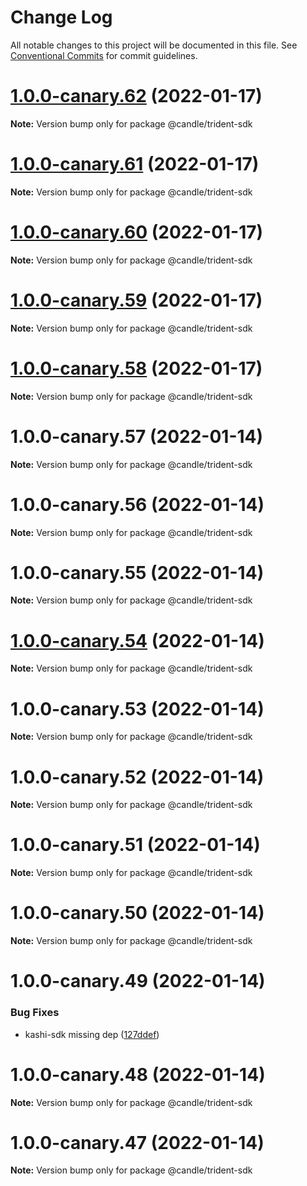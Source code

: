 # Change Log

All notable changes to this project will be documented in this file.
See [Conventional Commits](https://conventionalcommits.org) for commit guidelines.

# [1.0.0-canary.62](https://github.com/sushiswap/sdk/compare/@candle/trident-sdk@1.0.0-canary.61...@candle/trident-sdk@1.0.0-canary.62) (2022-01-17)

**Note:** Version bump only for package @candle/trident-sdk





# [1.0.0-canary.61](https://github.com/sushiswap/sdk/compare/@candle/trident-sdk@1.0.0-canary.60...@candle/trident-sdk@1.0.0-canary.61) (2022-01-17)

**Note:** Version bump only for package @candle/trident-sdk





# [1.0.0-canary.60](https://github.com/sushiswap/sdk/compare/@candle/trident-sdk@1.0.0-canary.59...@candle/trident-sdk@1.0.0-canary.60) (2022-01-17)

**Note:** Version bump only for package @candle/trident-sdk





# [1.0.0-canary.59](https://github.com/sushiswap/sdk/compare/@candle/trident-sdk@1.0.0-canary.58...@candle/trident-sdk@1.0.0-canary.59) (2022-01-17)

**Note:** Version bump only for package @candle/trident-sdk





# [1.0.0-canary.58](https://github.com/sushiswap/sdk/compare/@candle/trident-sdk@1.0.0-canary.57...@candle/trident-sdk@1.0.0-canary.58) (2022-01-17)

**Note:** Version bump only for package @candle/trident-sdk





# 1.0.0-canary.57 (2022-01-14)

**Note:** Version bump only for package @candle/trident-sdk





# 1.0.0-canary.56 (2022-01-14)

**Note:** Version bump only for package @candle/trident-sdk





# 1.0.0-canary.55 (2022-01-14)

**Note:** Version bump only for package @candle/trident-sdk





# [1.0.0-canary.54](https://github.com/sushiswap/sdk/compare/@candle/trident-sdk@1.0.0-canary.53...@candle/trident-sdk@1.0.0-canary.54) (2022-01-14)

**Note:** Version bump only for package @candle/trident-sdk





# 1.0.0-canary.53 (2022-01-14)

**Note:** Version bump only for package @candle/trident-sdk





# 1.0.0-canary.52 (2022-01-14)

**Note:** Version bump only for package @candle/trident-sdk





# 1.0.0-canary.51 (2022-01-14)

**Note:** Version bump only for package @candle/trident-sdk





# 1.0.0-canary.50 (2022-01-14)

**Note:** Version bump only for package @candle/trident-sdk





# 1.0.0-canary.49 (2022-01-14)


### Bug Fixes

* kashi-sdk missing dep ([127ddef](https://github.com/sushiswap/sdk/commit/127ddef4b196ac87d4c2fb34cd744ed39136cb38))





# 1.0.0-canary.48 (2022-01-14)

**Note:** Version bump only for package @candle/trident-sdk





# 1.0.0-canary.47 (2022-01-14)

**Note:** Version bump only for package @candle/trident-sdk

